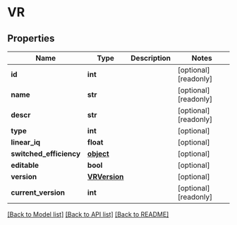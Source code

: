 # VR

## Properties
Name | Type | Description | Notes
------------ | ------------- | ------------- | -------------
**id** | **int** |  | [optional] [readonly] 
**name** | **str** |  | [optional] [readonly] 
**descr** | **str** |  | [optional] [readonly] 
**type** | **int** |  | [optional] 
**linear_iq** | **float** |  | [optional] 
**switched_efficiency** | [**object**](.md) |  | [optional] 
**editable** | **bool** |  | [optional] 
**version** | [**VRVersion**](VRVersion.md) |  | [optional] 
**current_version** | **int** |  | [optional] [readonly] 

[[Back to Model list]](../README.md#documentation-for-models) [[Back to API list]](../README.md#documentation-for-api-endpoints) [[Back to README]](../README.md)


